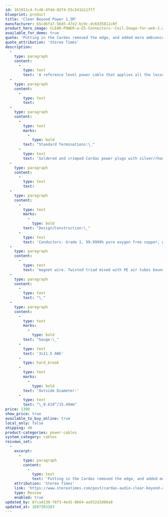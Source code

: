 ```yaml
---
id: 161911c4-fc46-4fdd-82f4-55c541b11ff7
blueprint: product
title: 'Clear Beyond Power 1.5M'
manufacturer: b5cd6fa7-56d5-47e2-bc9c-dc6d35811c0f
product_hero_image: CLEAR-POWER-w-E5-Connectors--Coil-Image-for-web-2.webp
available_for_demo: true
quote: 'Putting in the Cardas removed the edge, and added more ambience – longer decay at the end of musical notes.'
quote_attribution: 'Stereo Times'
description:
  -
    type: paragraph
    content:
      -
        type: text
        text: 'A reference level power cable that applies all the lessons learned over 25 years of developing high performance power cables; it was born from the ashes of the highly successful Golden Reference Power. Completely neutral tonal balance with additional filtering which increases dynamics. Large conductors make it suitable for those power hungry electronics and refined enough to power your more delicate source components.'
  -
    type: paragraph
    content:
      -
        type: text
        text: ​
  -
    type: paragraph
    content:
      -
        type: text
        marks:
          -
            type: bold
        text: "Standard Terminations:\_"
      -
        type: text
        text: 'Soldered and crimped Cardas power plugs with silver/rhodium plated solid copper contacts.'
  -
    type: paragraph
    content:
      -
        type: text
        text: ​
  -
    type: paragraph
    content:
      -
        type: text
        marks:
          -
            type: bold
        text: "Design/Construction:\_"
      -
        type: text
        text: 'Conductors: Grade 1, 99.9999% pure oxygen free copper, gauge sizes scaled to Golden Ratio proportions. Crossfield layer geometry, insulated in a PFA jacket. Geometry: Double shielded with tin plated copper and'
  -
    type: paragraph
    content:
      -
        type: text
        text: 'magnet wire. Twisted triad mixed with PE air tubes bound with PTFE tape wrap. Super flexible TPR jacket.'
  -
    type: paragraph
    content:
      -
        type: text
        text: "\_"
  -
    type: paragraph
    content:
      -
        type: text
        marks:
          -
            type: bold
        text: "Gauge:\_"
      -
        type: text
        text: '3x11.5 AWG'
      -
        type: hard_break
      -
        type: text
        marks:
          -
            type: bold
        text: 'Outside Diameter:'
      -
        type: text
        text: "\_0.610”/15.49mm"
price: 1300
show_price: true
available_to_buy_online: true
local_only: false
shipping: 40
product-categories: power-cables
system_category: cables
reivews_set:
  -
    excerpt:
      -
        type: paragraph
        content:
          -
            type: text
            text: 'Putting in the Cardas removed the edge, and added more ambience – longer decay at the end of musical notes.'
    attribution: 'Stereo Times'
    link: 'https://www.stereotimes.com/post/cardas-audio-clear-beyond-ac-cord/'
    type: Review
    enabled: true
updated_by: 87ca4130-78f3-4ed1-8b64-aa552d3d08a8
updated_at: 1697303103
---
```

